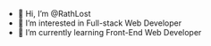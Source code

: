 - 👋 Hi, I’m @RathLost
- 👀 I’m interested in Full-stack Web Developer
- 🌱 I’m currently learning Front-End Web Developer

<!---
RathLost/RathLost is a ✨ special ✨ repository because its `README.md` (this file) appears on your GitHub profile.
You can click the Preview link to take a look at your changes.
--->
